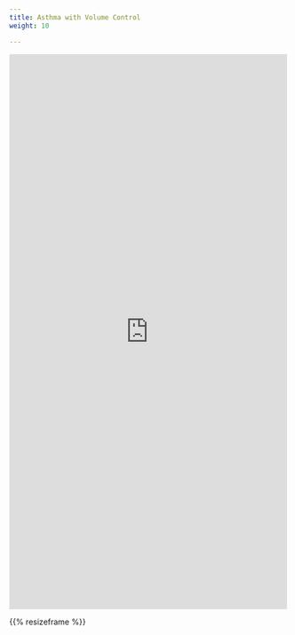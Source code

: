 ```yaml
---
title: Asthma with Volume Control
weight: 10

---
```


<iframe id='frame' src="https://iculearning.com/api/vc/?resistance=30" width="500", height="1000", frameborder="0"></iframe>

{{% resizeframe %}}
